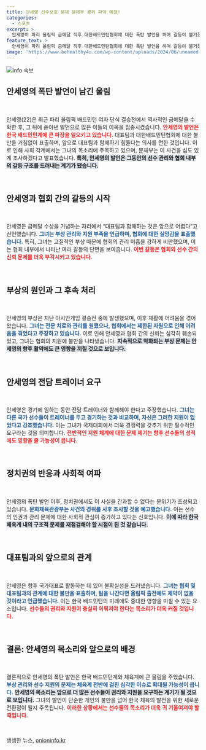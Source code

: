 ```yaml
---
title: 안세영 선수보호 문제 문체부 경위 파악 예정!
categories:
  - 스포츠
excerpt: >
  안세영이 파리 올림픽 금메달 직후 대한배드민턴협회에 대한 폭탄 발언을 하며 갈등이 불거졌다. 이제 대표팀과 함께하기 힘들 것이라며, 부상 관리에 대한 불만을 쏟아낸 뒤 이를 곡해하지 말라고 해명했다. 스포츠계의 후폭풍이 예상된다!
feature_text: >
  안세영이 파리 올림픽 금메달 직후 대한배드민턴협회에 대한 폭탄 발언을 하며 갈등이 불거졌다. 이제 대표팀과 함께하기 힘들 것이라며, 부상 관리에 대한 불만을 쏟아낸 뒤 이를 곡해하지 말라고 해명했다. 스포츠계의 후폭풍이 예상된다!
image: 'https://www.behealthy4u.com/wp-content/uploads/2024/06/unnamed-file.png'
---
```


<p><img src="https://www.behealthy4u.com/wp-content/uploads/2024/06/unnamed-file.png" alt="info 속보" /></p>

<h2 data-ke-size="size26">안세영의 폭탄 발언이 남긴 울림</h2>

<p data-ke-size="size16">&nbsp;</p>

<p>안세영(22)은 최근 파리 올림픽 배드민턴 여자 단식 결승전에서 역사적인 금메달을 수확한 후, 그 뒤에 쏟아낸 발언으로 많은 이들의 이목을 집중시켰습니다. <b><span style="color: #ee2323;">안세영의 발언은 한국 배드민턴계에 큰 파장을 일으키고 있습니다.</span></b>  대표팀과 대한배드민턴협회에 대한 불만을 거침없이 표출하며, 앞으로 대표팀과 함께하기 힘들다는 의사를 전한 것입니다. 이로 인해 사회 각계에서는 그녀의 목소리에 주목하고 있으며, 문체부는 이 사건을 심도 있게 조사하겠다고 발표했습니다. <b><span style="background-color: #21538527;">특히, 안세영의 발언은 그동안의 선수 관리와 협회 내부의 갈등 구조를 드러내는 계기가 됐습니다.</span></b> </p>

<p data-ke-size="size16">&nbsp;</p>

<h2 data-ke-size="size26">안세영과 협회 간의 갈등의 시작</h2>

<p data-ke-size="size16">&nbsp;</p>

<p>안세영은 금메달 수상을 기념하는 자리에서 “대표팀과 함께하는 것은 앞으로 어렵다”고 선언했습니다. <b><span style="color: #1a5490;">그녀는 부상 관리와 지원 부족을 언급하며, 협회에 대한 실망감을 표출했습니다.</span></b> 특히, 그녀는 고질적인 부상 때문에 협회의 관리 미흡을 강하게 비판했으며, 이는 협회 내부에서 나타난 여러 갈등의 단면을 보여줍니다. <b><span style="color: #ee2323;">이번 갈등은 협회와 선수 간의 신뢰 문제를 더욱 부각시키고 있습니다.</span></b> </p>

<p data-ke-size="size16">&nbsp;</p>

<h2 data-ke-size="size26">부상의 원인과 그 후속 처리</h2>

<p data-ke-size="size16">&nbsp;</p>

<p>안세영의 부상은 지난 아시안게임 결승전 중에 발생했으며, 이후 재활에 어려움을 겪어왔습니다. <b><span style="color: #1a5490;">그녀는 전문 치료와 관리를 원했으나, 협회에서는 제한된 자원으로 인해 어려움을 겪었다고 주장하고 있습니다.</span></b> 이로 인해 안세영과 협회 간의 신뢰는 심각히 훼손되었고, 그녀는 협회의 지원에 불만을 나타냈습니다. <b><span style="background-color: #21538527;">지속적으로 악화되는 부상 문제는 안세영의 향후 활약에도 큰 영향을 끼칠 것으로 보입니다.</span></b></p>

<p data-ke-size="size16">&nbsp;</p>

<h2 data-ke-size="size26">안세영의 전담 트레이너 요구</h2>

<p data-ke-size="size16">&nbsp;</p>

<p>안세영은 경기에 임하는 동안 전담 트레이너와 함께해야 한다고 주장했습니다. <b><span style="color: #1a5490;">그녀는 다른 국가 선수들이 트레이너를 두고 경기하는 것과 비교하며, 자신은 그러한 지원이 없었다고 강조했습니다.</span></b> 이는 그녀가 국제대회에서 더욱 경쟁력을 갖추기 위한 필수적인 요구라는 것을 의미합니다. <b><span style="color: #ee2323;">전반적인 지원 체계에 대한 문제 제기는 향후 선수들의 성적에도 영향을 줄 가능성이 큽니다.</span></b> </p>

<p data-ke-size="size16">&nbsp;</p>

<h2 data-ke-size="size26">정치권의 반응과 사회적 여파</h2>

<p data-ke-size="size16">&nbsp;</p>

<p>안세영의 폭탄 발언 이후, 정치권에서도 이 사실을 간과할 수 없다는 분위기가 조성되고 있습니다. <b><span style="color: #1a5490;">문화체육관광부는 사건의 경위를 사후 조사할 것을 예고했습니다.</span></b> 이는 선수의 인권과 관리 문제에 대한 사회적 관심이 증가하고 있다는 신호입니다. <b><span style="background-color: #21538527;">이에 따라 한국 체육계 내의 구조적 문제를 재점검해야 할 시점이 된 것 같습니다.</span></b></p>

<p data-ke-size="size16">&nbsp;</p>

<h2 data-ke-size="size26">대표팀과의 앞으로의 관계</h2>

<p data-ke-size="size16">&nbsp;</p>

<p>안세영은 향후 국가대표로 활동하는 데 있어 불확실성을 드러냈습니다. <b><span style="color: #1a5490;">그녀는 협회 및 대표팀과의 관계에 대한 불만을 표출하며, 팀을 나간다면 올림픽 출전에도 제약이 없을 것이라고 언급했습니다.</span></b> 이는 한국 배드민턴의 미래에도 중대한 영향을 미칠 수 있는 요소입니다. <b><span style="color: #ee2323;">선수들의 권리와 지원이 충실히 이뤄져야 한다는 목소리가 더욱 커질 것입니다.</span></b></p>

<p data-ke-size="size16">&nbsp;</p>

<h2 data-ke-size="size26">결론: 안세영의 목소리와 앞으로의 배경</h2>

<p data-ke-size="size16">&nbsp;</p>

<p>결론적으로 안세영의 폭탄 발언은 한국 배드민턴계와 체육계에 큰 울림을 주었습니다. <b><span style="color: #1a5490;">부상 관리와 선수 지원의 문제는 체육계 전반에 걸친 심각한 이슈로 확대될 가능성이 큽니다.</span></b> <b><span style="background-color: #21538527;">안세영의 목소리는 앞으로 더 많은 선수들이 권리와 지원을 요구하는 계기가 될 것으로 보입니다.</span></b> 그녀의 발언이 단순한 개인의 불만을 넘어 한국 체육의 발전을 위한 새로운 전환점이 될지 주목됩니다. <b><span style="color: #ee2323;">이러한 상황에서는 선수들의 목소리가 더욱 귀 기울여져야 할 때입니다.</span></b></p>

<p data-ke-size="size16">&nbsp;</p>
생생한 뉴스, <a href="https://onioninfo.kr" rel="dofollow">onioninfo.kr</a>


